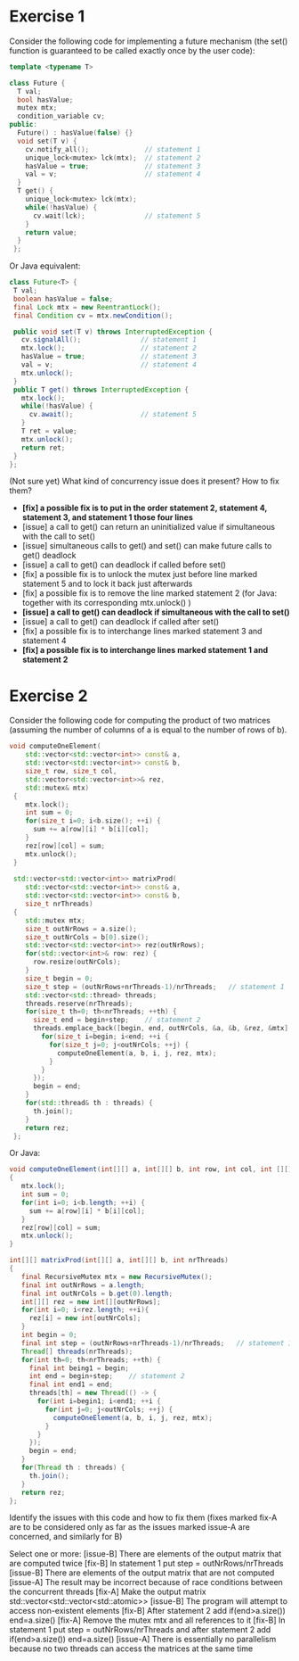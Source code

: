 # Exercise 1
Consider the following code for implementing a future mechanism (the set() function is guaranteed to be called exactly once by the user code):

```cpp
template <typename T>

class Future {
  T val;
  bool hasValue;
  mutex mtx;
  condition_variable cv;
public:
  Future() : hasValue(false) {}
  void set(T v) {
    cv.notify_all();              // statement 1
    unique_lock<mutex> lck(mtx);  // statement 2
    hasValue = true;              // statement 3
    val = v;                      // statement 4
  }
  T get() {
    unique_lock<mutex> lck(mtx);
    while(!hasValue) {
      cv.wait(lck);               // statement 5
    }
    return value;
  }
 };
 ```
 
 Or Java equivalent:
 ``` java
class Future<T> {
  T val;
  boolean hasValue = false;
  final Lock mtx = new ReentrantLock();
  final Condition cv = mtx.newCondition();

  public void set(T v) throws InterruptedException {
    cv.signalAll();               // statement 1
    mtx.lock();                   // statement 2
    hasValue = true;              // statement 3
    val = v;                      // statement 4
    mtx.unlock();
  }
  public T get() throws InterruptedException {
    mtx.lock();
    while(!hasValue) {
      cv.await();                 // statement 5
    }
    T ret = value;
    mtx.unlock();
    return ret;
  }
 };
 ```
 (Not sure yet)
 What kind of concurrency issue does it present? How to fix them?
- **[fix] a possible fix is to put in the order statement 2, statement 4, statement 3, and statement 1 those four lines**
- [issue] a call to get() can return an uninitialized value if simultaneous with the call to set()
- [issue] simultaneous calls to get() and set() can make future calls to get() deadlock
- [issue] a call to get() can deadlock if called before set()
- [fix] a possible fix is to unlock the mutex just before line marked statement 5 and to lock it back just afterwards
- [fix] a possible fix is to remove the line marked statement 2 (for Java: together with its corresponding mtx.unlock() )
- **[issue] a call to get() can deadlock if simultaneous with the call to set()**
- [issue] a call to get() can deadlock if called after set()
- [fix] a possible fix is to interchange lines marked statement 3 and statement 4
- **[fix] a possible fix is to interchange lines marked statement 1 and statement 2**
 
 
 # Exercise 2
Consider the following code for computing the product of two matrices (assuming the number of columns of a is equal to the number of rows of b).

``` cpp
void computeOneElement(
    std::vector<std::vector<int>> const& a,
    std::vector<std::vector<int>> const& b,
    size_t row, size_t col,
    std::vector<std::vector<int>>& rez,
    std::mutex& mtx)
 {
    mtx.lock();
    int sum = 0;
    for(size_t i=0; i<b.size(); ++i) {
      sum += a[row][i] * b[i][col];
    }
    rez[row][col] = sum;
    mtx.unlock();
 }
 
 std::vector<std::vector<int>> matrixProd(
    std::vector<std::vector<int>> const& a,
    std::vector<std::vector<int>> const& b,
    size_t nrThreads)
 {
    std::mutex mtx;
    size_t outNrRows = a.size();
    size_t outNrCols = b[0].size();
    std::vector<std::vector<int>> rez(outNrRows);
    for(std::vector<int>& row: rez) {
      row.resize(outNrCols);
    }
    size_t begin = 0;
    size_t step = (outNrRows+nrThreads-1)/nrThreads;   // statement 1
    std::vector<std::thread> threads;
    threads.reserve(nrThreads);
    for(size_t th=0; th<nrThreads; ++th) {
      size_t end = begin+step;    // statement 2
      threads.emplace_back([begin, end, outNrCols, &a, &b, &rez, &mtx]() {
        for(size_t i=begin; i<end; ++i {
          for(size_t j=0; j<outNrCols; ++j) {
            computeOneElement(a, b, i, j, rez, mtx);
          }
        }
      });
      begin = end;
    }
    for(std::thread& th : threads) {
      th.join();
    }
    return rez;
 };
 ```
 
 Or Java:
 ```java
 void computeOneElement(int[][] a, int[][] b, int row, int col, int [][] rez, RecursiveMutex mtx)
 {
    mtx.lock();
    int sum = 0;
    for(int i=0; i<b.length; ++i) {
      sum += a[row][i] * b[i][col];
    }
    rez[row][col] = sum;
    mtx.unlock();
 }
 
 int[][] matrixProd(int[][] a, int[][] b, int nrThreads)
 {
    final RecursiveMutex mtx = new RecursiveMutex();
    final int outNrRows = a.length;
    final int outNrCols = b.get(0).length;
    int[][] rez = new int[][outNrRows];
    for(int i=0; i<rez.length; ++i){
      rez[i] = new int[outNrCols];
    }
    int begin = 0;
    final int step = (outNrRows+nrThreads-1)/nrThreads;   // statement 1
    Thread[] threads(nrThreads);
    for(int th=0; th<nrThreads; ++th) {
      final int being1 = begin;
      int end = begin+step;    // statement 2
      final int end1 = end;
      threads[th] = new Thread(() -> {
        for(int i=begin1; i<end1; ++i {
          for(int j=0; j<outNrCols; ++j) {
            computeOneElement(a, b, i, j, rez, mtx);
          }
        }
      });
      begin = end;
    }
    for(Thread th : threads) {
      th.join();
    }
    return rez;
 };
 ```
 
 Identify the issues with this code and how to fix them (fixes marked fix-A are to be considered only as far as the issues marked issue-A are
concerned, and similarly for B)

Select one or more:
[issue-B] There are elements of the output matrix that are computed twice
[fix-B] In statement 1 put step = outNrRows/nrThreads
[issue-B] There are elements of the output matrix that are not computed
[issue-A] The result may be incorrect because of race conditions between the concurrent threads
[fix-A] Make the output matrix std::vector<std::vector<std::atomic<int>>>
[issue-B] The program will attempt to access non-existent elements
[fix-B] After statement 2 add if(end>a.size()) end=a.size()
[fix-A] Remove the mutex mtx and all references to it
[fix-B] In statement 1 put step = outNrRows/nrThreads and after statement 2 add if(end>a.size()) end=a.size()
[issue-A] There is essentially no parallelism because no two threads can access the matrices at the same time
